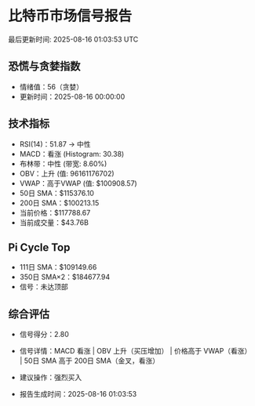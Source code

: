 # 比特币市场信号报告

最后更新时间: 2025-08-16 01:03:53 UTC

## 恐慌与贪婪指数
- 情绪值：56（贪婪）
- 更新时间：2025-08-16 00:00:00

## 技术指标
- RSI(14)：51.87 → 中性
- MACD：看涨 (Histogram: 30.38)
- 布林带：中性 (带宽: 8.60%)
- OBV：上升 (值: 96161176702)
- VWAP：高于VWAP (值: $100908.57)
- 50日 SMA：$115376.10
- 200日 SMA：$100213.15
- 当前价格：$117788.67
- 当前成交量：$43.76B

## Pi Cycle Top
- 111日 SMA：$109149.66
- 350日 SMA×2：$184677.94
- 信号：未达顶部

## 综合评估
- 信号得分：2.80
- 信号详情：MACD 看涨 | OBV 上升（买压增加） | 价格高于 VWAP（看涨） | 50日 SMA 高于 200日 SMA（金叉，看涨）
- 建议操作：强烈买入

- 报告生成时间：2025-08-16 01:03:53